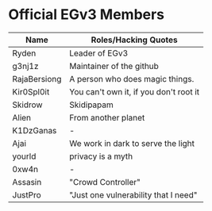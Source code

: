 # Official EGv3 Members

| Name | Roles/Hacking Quotes |
|--|--|
| Ryden | Leader of EGv3 |
| g3nj1z | Maintainer of the github |
| RajaBersiong | A person who does magic things. 
| Kir0Spl0it | You can't own it, if you don't root it |
| Skidrow | Skidipapam |
| Alien | From another planet |
| K1DzGanas | - |
| Ajai | We work in dark to serve the light  |
| yourld | privacy is a myth |
| 0xw4n | - |
| Assasin | "Crowd Controller" |
| JustPro | "Just one vulnerability that I need" |
